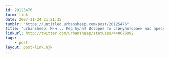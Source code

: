 ```yaml
---
id: 20125476
form: link
date: 2007-11-24 21:21:35
tumblr: "https://untitled.urbansheep.com/post/20125476"
title: "urbansheep: М-м... Ред булл! История то стимуляторами нас преследует: раньше круглосуточная работа и пепси-кофе, а сейчас поздние концерты и энергетики."
linkurl: http://twitter.com/urbansheep/statuses/440675892
tags:
    - post
layout: post-link.njk
---
```


